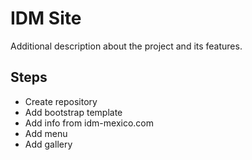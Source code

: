 # IDM Site

Additional description about the project and its features.

## Steps

- Create repository
- Add bootstrap template
- Add info from idm-mexico.com
- Add menu
- Add gallery
